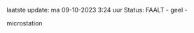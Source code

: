 laatste update: 
ma 09-10-2023  3:24   uur 
Status: FAALT - geel - 
<div class="service Y">microstation</div>